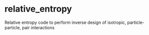 # relative_entropy
Relative entropy code to perform inverse design of isotropic, particle-particle, pair interactions
